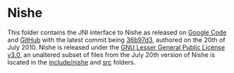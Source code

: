 # Nishe
This folder contains the JNI interface to Nishe as released on [Google Code](https://code.google.com/archive/p/nishe/) and [GitHub](https://github.com/b0ri5/nishe-googlecode) with the latest commit being [36b97d3](https://github.com/b0ri5/nishe-googlecode/commit/36b97d3a99ce36c39250c0d16a52e4bea2a6ba86), authored on the 20th of July 2010. Nishe is released under the [GNU Lesser General Public License v3.0](https://www.gnu.org/licenses/lgpl-3.0.en.html), an unaltered subset of files from the July 20th version of Nishe is located in the [include/nishe](include/nauty) and [src](src) folders.